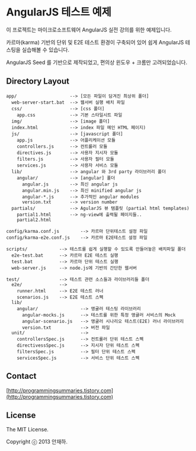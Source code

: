 AngularJS 테스트 예제
================


이 프로젝트는 마이크로소프트웨어 AngularJS 실전 강의를 위한 예제입니다.

카르마(karma) 기반의 단위 및 E2E 테스트 환경이 구축되어 있어 쉽게 AngularJS 테스팅을 실습해볼 수 있습니다.

AngularJS Seed 를 기반으로 제작되었고, 편의상 윈도우 + 크롬만 고려되었습니다.




## Directory Layout

    app/                    --> [모든 파일이 담겨진 최상위 폴더]
      web-server-start.bat  --> 웹서버 실행 배치 파일
      css/                  --> [css 폴더]
        app.css             --> 기본 스타일시트 파일
      img/                  --> [image 폴더]
      index.html            --> index 파일 메인 HTML 페이지)
      js/                   --> [javascript 폴더]
        app.js              --> 어플리케이션 모듈
        controllers.js      --> 컨트롤러 모듈
        directives.js       --> 사용자 지시자 모듈
        filters.js          --> 사용자 필터 모듈
        services.js         --> 사용자 서비스 모듈
      lib/                  --> angular 와 3rd party 라이브러리 폴더
        angular/            --> [angular] 폴더
          angular.js        --> 최신 angular js
          angular.min.js    --> 최신 minified angular js
          angular-*.js      --> 추가적인 angular modules
          version.txt       --> version number
      partials/             --> AgularJS 뷰 템플릿 (partial html templates)
        partial1.html       --> ng-view에 출력될 페이지들..
        partial2.html

    config/karma.conf.js        --> 카르마 단위테스트 설정 파일
    config/karma-e2e.conf.js    --> 카르마 E2E테스트 설정 파일

    scripts/            --> 테스트를 쉽게 실행할 수 있도록 만들어놓은 배치파일 폴더
      e2e-test.bat      --> 카르마 E2E 테스트 실행
      test.bat          --> 카르마 단위 테스트 실행
      web-server.js     --> node.js에 기반의 간단한 웹서버

    test/               --> 테스트 관련 소스들과 라이브러리들 폴더
      e2e/              -->
        runner.html     --> E2E 테스트 러너
        scenarios.js    --> E2E 테스트 스펙
      lib/
        angular/                --> 앵귤러 테스팅 라이브러리
          angular-mocks.js      --> 테스트를 위한 특정 앵귤러 서비스의 Mock
          angular-scenario.js   --> 앵귤러 시나리오 테스트(E2E) 러너 라이브러리
          version.txt           --> 버전 파일
      unit/                     --> 
        controllersSpec.js      --> 컨트롤러 단위 테스트 스펙
        directivessSpec.js      --> 지시자 단위 테스트 스펙
        filtersSpec.js          --> 필터 단위 테스트 스펙
        servicesSpec.js         --> 서비스 단위 테스트 스펙


## Contact

[http://programmingsummaries.tistory.com](http://programmingsummaries.tistory.com)


## License

The MIT License.

Copyright ⓒ 2013 안재하.

